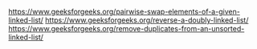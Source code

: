 
https://www.geeksforgeeks.org/pairwise-swap-elements-of-a-given-linked-list/
https://www.geeksforgeeks.org/reverse-a-doubly-linked-list/
https://www.geeksforgeeks.org/remove-duplicates-from-an-unsorted-linked-list/

